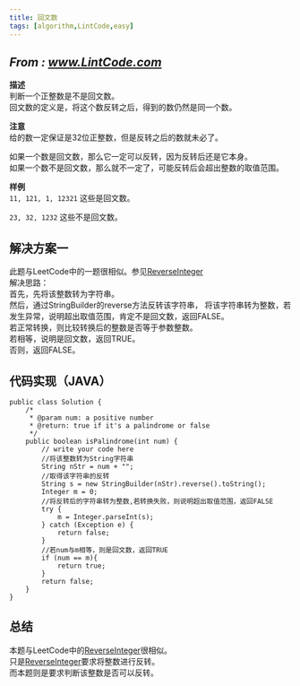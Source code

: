```yaml
---
title: 回文数
tags: [algorithm,LintCode,easy]
---
```

## *From : www.LintCode.com*
**描述**  
判断一个正整数是不是回文数。  
回文数的定义是，将这个数反转之后，得到的数仍然是同一个数。  
<!--more-->
**注意**  
给的数一定保证是32位正整数，但是反转之后的数就未必了。  
  
如果一个数是回文数，那么它一定可以反转，因为反转后还是它本身。  
如果一个数不是回文数，那么就不一定了，可能反转后会超出整数的取值范围。 

**样例**  
`11, 121, 1, 12321` 这些是回文数。

`23, 32, 1232` 这些不是回文数。
 
## 解决方案一
此题与LeetCode中的一题很相似。参见[ReverseInteger](https://github.com/tanranuncle/LeetCode-LintCode/blob/master/MyLeetCode/easy/3.ReverseInteger.md)  
解决思路：  
首先，先将该整数转为字符串。  
然后，通过StringBuilder的reverse方法反转该字符串， 
将该字符串转为整数，若发生异常，说明超出取值范围，肯定不是回文数，返回FALSE。  
若正常转换，则比较转换后的整数是否等于参数整数。  
若相等，说明是回文数，返回TRUE。  
否则，返回FALSE。

## 代码实现（JAVA）
	public class Solution {
	    /*
	     * @param num: a positive number
	     * @return: true if it's a palindrome or false
	     */
	    public boolean isPalindrome(int num) {
	        // write your code here
	        //将该整数转为String字符串
	        String nStr = num + "";
	        //取得该字符串的反转
	        String s = new StringBuilder(nStr).reverse().toString();
	        Integer m = 0;
	        //将反转后的字符串转为整数,若转换失败，则说明超出取值范围，返回FALSE
	        try {
	            m = Integer.parseInt(s);
	        } catch (Exception e) {
	            return false;
	        }
	        //若num与m相等，则是回文数，返回TRUE
	        if (num == m){
	            return true;
	        }
	        return false;
	    }
	}


## 总结 ##
本题与LeetCode中的[ReverseInteger](https://github.com/tanranuncle/LeetCode-LintCode/blob/master/MyLeetCode/easy/3.ReverseInteger.md)很相似。  
只是[ReverseInteger](https://github.com/tanranuncle/LeetCode-LintCode/blob/master/MyLeetCode/easy/3.ReverseInteger.md)要求将整数进行反转。  
而本题则是要求判断该整数是否可以反转。